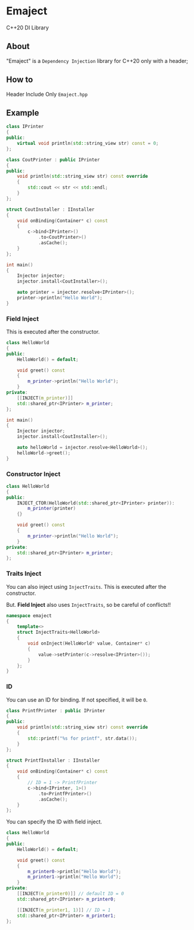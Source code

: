 # Emaject
C++20 DI Library

## About

"Emaject" is a `Dependency Injection` library for C++20 only with a header;

## How to

Header Include Only `Emaject.hpp`

## Example

```cpp
class IPrinter
{
public:
    virtual void println(std::string_view str) const = 0;
};

class CoutPrinter : public IPrinter
{
public:
    void println(std::string_view str) const override
    {
        std::cout << str << std::endl;
    }
};

struct CoutInstaller : IInstaller
{
    void onBinding(Container* c) const
    {
        c->bind<IPrinter>()
            .to<CoutPrinter>()
            .asCache();
    }
};

int main()
{
    Injector injector;
    injector.install<CoutInstaller>();

    auto printer = injector.resolve<IPrinter>();
    printer->println("Hello World");
}
```
### Field Inject

This is executed after the constructor.

```cpp
class HelloWorld
{
public:
    HelloWorld() = default;

    void greet() const
    {
        m_printer->println("Hello World");
    }
private:
    [[INJECT(m_printer)]]
    std::shared_ptr<IPrinter> m_printer;
};

int main()
{
    Injector injector;
    injector.install<CoutInstaller>();

    auto helloWorld = injector.resolve<HelloWorld>();
    helloWorld->greet();
}
```

### Constructor Inject

```cpp
class HelloWorld
{
public:
    INJECT_CTOR(HelloWorld(std::shared_ptr<IPrinter> printer)):
        m_printer(printer)
    {}

    void greet() const
    {
        m_printer->println("Hello World");
    }
private:
    std::shared_ptr<IPrinter> m_printer;
};
```
### Traits Inject

You can also inject using `InjectTraits`.
This is executed after the constructor.

But. **Field Inject** also uses `InjectTraits`, so be careful of conflicts!!

```cpp
namespace emaject
{
    template<>
    struct InjectTraits<HelloWorld>
    {
        void onInject(HelloWorld* value, Container* c)
        {
            value->setPrinter(c->resolve<IPrinter>());
        }
    };
}
```

### ID

You can use an ID for binding. If not specified, it will be `0`.

```cpp
class PrintfPrinter : public IPrinter
{
public:
    void println(std::string_view str) const override
    {
        std::printf("%s for printf", str.data());
    }
};

struct PrintfInstaller : IInstaller
{
    void onBinding(Container* c) const
    {
        // ID = 1 -> PrintfPrinter
        c->bind<IPrinter, 1>()
            .to<PrintfPrinter>()
            .asCache();
    }
};
```
You can specify the ID with field inject.

```cpp
class HelloWorld
{
public:
    HelloWorld() = default;

    void greet() const
    {
        m_printer0->println("Hello World");
        m_printer1->println("Hello World");
    }
private:
    [[INJECT(m_printer0)]] // default ID = 0
    std::shared_ptr<IPrinter> m_printer0;

    [[INJECT(m_printer1, 1)]] // ID = 1
    std::shared_ptr<IPrinter> m_printer1;
};
```
